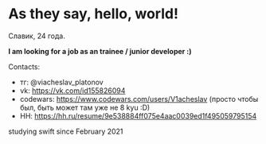 # As they say, hello, world!

Славик, 24 года.

**I am looking for a job as an trainee / junior developer :)**

Contacts:
- тг: @viacheslav_platonov
- vk: https://vk.com/id155826094
- codewars: https://www.codewars.com/users/V1acheslav (просто чтобы был, быть может там уже не 8 kyu :D)
- HH: https://hh.ru/resume/9e538884ff075e4aac0039ed1f495059795154

studying swift since February 2021
